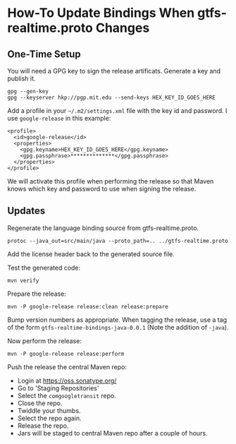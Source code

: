# How-To Update Bindings When gtfs-realtime.proto Changes

## One-Time Setup

You will need a GPG key to sign the release artificats.  Generate a key and
publish it.

```
gpg --gen-key
gpg --keyserver hkp://pgp.mit.edu --send-keys HEX_KEY_ID_GOES_HERE
```

Add a profile in your `~/.m2/settings.xml` file with the key id and password.
I use `google-release` in this example:

```
<profile>
  <id>google-release</id>
  <properties>
    <gpg.keyname>HEX_KEY_ID_GOES_HERE</gpg.keyname>
    <gpg.passphrase>**************</gpg.passphrase>
  </properties>
</profile>
```

We will activate this profile when performing the release so that Maven knows
which key and password to use when signing the release.

## Updates

Regenerate the language binding source from gtfs-realtime.proto.

```
protoc --java_out=src/main/java --proto_path=.. ../gtfs-realtime.proto
```

Add the license header back to the generated source file.

Test the generated code:

```
mvn verify
````

Prepare the release:

```
mvn -P google-release release:clean release:prepare
```

Bump version numbers as appropriate.  When tagging the release, use a tag of
the form `gtfs-realtime-bindings-java-0.0.1` (Note the addition of `-java`).

Now perform the release:

```
mvn -P google-release release:perform
```

Push the release the central Maven repo:

* Login at https://oss.sonatype.org/
* Go to 'Staging Repositories'
* Select the `comgoogletransit` repo.
* Close the repo.
* Twiddle your thumbs.
* Select the repo again.
* Release the repo.
* Jars will be staged to central Maven repo after a couple of hours.

